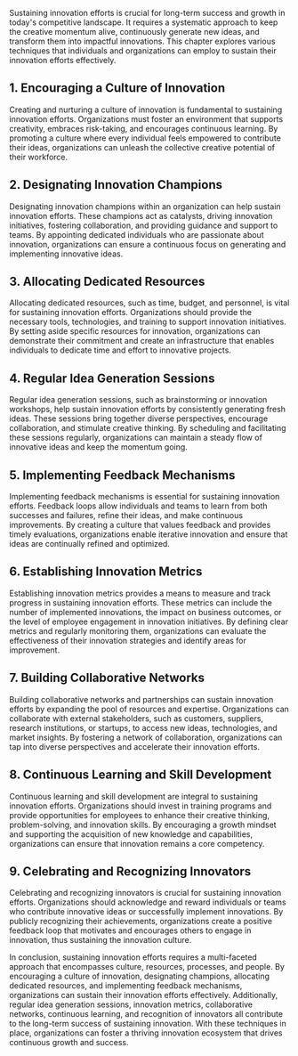 
Sustaining innovation efforts is crucial for long-term success and growth in today's competitive landscape. It requires a systematic approach to keep the creative momentum alive, continuously generate new ideas, and transform them into impactful innovations. This chapter explores various techniques that individuals and organizations can employ to sustain their innovation efforts effectively.

1\. Encouraging a Culture of Innovation
--------------------------------------

Creating and nurturing a culture of innovation is fundamental to sustaining innovation efforts. Organizations must foster an environment that supports creativity, embraces risk-taking, and encourages continuous learning. By promoting a culture where every individual feels empowered to contribute their ideas, organizations can unleash the collective creative potential of their workforce.

2\. Designating Innovation Champions
-----------------------------------

Designating innovation champions within an organization can help sustain innovation efforts. These champions act as catalysts, driving innovation initiatives, fostering collaboration, and providing guidance and support to teams. By appointing dedicated individuals who are passionate about innovation, organizations can ensure a continuous focus on generating and implementing innovative ideas.

3\. Allocating Dedicated Resources
---------------------------------

Allocating dedicated resources, such as time, budget, and personnel, is vital for sustaining innovation efforts. Organizations should provide the necessary tools, technologies, and training to support innovation initiatives. By setting aside specific resources for innovation, organizations can demonstrate their commitment and create an infrastructure that enables individuals to dedicate time and effort to innovative projects.

4\. Regular Idea Generation Sessions
-----------------------------------

Regular idea generation sessions, such as brainstorming or innovation workshops, help sustain innovation efforts by consistently generating fresh ideas. These sessions bring together diverse perspectives, encourage collaboration, and stimulate creative thinking. By scheduling and facilitating these sessions regularly, organizations can maintain a steady flow of innovative ideas and keep the momentum going.

5\. Implementing Feedback Mechanisms
-----------------------------------

Implementing feedback mechanisms is essential for sustaining innovation efforts. Feedback loops allow individuals and teams to learn from both successes and failures, refine their ideas, and make continuous improvements. By creating a culture that values feedback and provides timely evaluations, organizations enable iterative innovation and ensure that ideas are continually refined and optimized.

6\. Establishing Innovation Metrics
----------------------------------

Establishing innovation metrics provides a means to measure and track progress in sustaining innovation efforts. These metrics can include the number of implemented innovations, the impact on business outcomes, or the level of employee engagement in innovation initiatives. By defining clear metrics and regularly monitoring them, organizations can evaluate the effectiveness of their innovation strategies and identify areas for improvement.

7\. Building Collaborative Networks
----------------------------------

Building collaborative networks and partnerships can sustain innovation efforts by expanding the pool of resources and expertise. Organizations can collaborate with external stakeholders, such as customers, suppliers, research institutions, or startups, to access new ideas, technologies, and market insights. By fostering a network of collaboration, organizations can tap into diverse perspectives and accelerate their innovation efforts.

8\. Continuous Learning and Skill Development
--------------------------------------------

Continuous learning and skill development are integral to sustaining innovation efforts. Organizations should invest in training programs and provide opportunities for employees to enhance their creative thinking, problem-solving, and innovation skills. By encouraging a growth mindset and supporting the acquisition of new knowledge and capabilities, organizations can ensure that innovation remains a core competency.

9\. Celebrating and Recognizing Innovators
-----------------------------------------

Celebrating and recognizing innovators is crucial for sustaining innovation efforts. Organizations should acknowledge and reward individuals or teams who contribute innovative ideas or successfully implement innovations. By publicly recognizing their achievements, organizations create a positive feedback loop that motivates and encourages others to engage in innovation, thus sustaining the innovation culture.

In conclusion, sustaining innovation efforts requires a multi-faceted approach that encompasses culture, resources, processes, and people. By encouraging a culture of innovation, designating champions, allocating dedicated resources, and implementing feedback mechanisms, organizations can sustain their innovation efforts effectively. Additionally, regular idea generation sessions, innovation metrics, collaborative networks, continuous learning, and recognition of innovators all contribute to the long-term success of sustaining innovation. With these techniques in place, organizations can foster a thriving innovation ecosystem that drives continuous growth and success.
